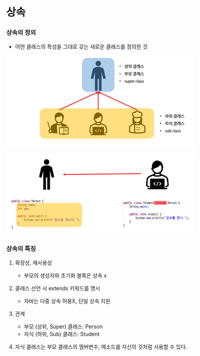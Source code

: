 # 상속

### 상속의 정의

- 어떤 클래스의 특성을 그대로 갖는 새로운 클래스를 정의한 것

![image-20221224231353374](assets/image-20221224231353374.png)

![image-20221224231623953](assets/image-20221224231623953.png)

### 상속의 특징

1. 확장성, 재사용성
   - 부모의 생성자와 초기화 블록은 상속 x

2. 클래스 선언 시 extends 키워드를 명시
   - 자바는 다중 상속 허용X, 단일 상속 지원
3. 관계
   - 부모 (상위, Super) 클래스: Person
   - 자식 (하위, Sub) 클래스: Student
4. 자식 클래스는 부모 클래스의 멤버변수, 메소드를 자신의 것처럼 사용할 수 있다.